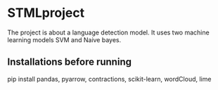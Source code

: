 # STMLproject

The project is about a language detection model. It uses two machine learning models SVM and Naive bayes.

## Installations before running

pip install pandas, pyarrow, contractions, scikit-learn, wordCloud, lime
